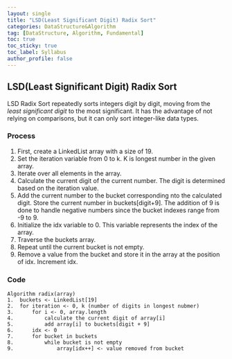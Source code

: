 ```yaml
---
layout: single
title: "LSD(Least Significant Digit) Radix Sort"
categories: DataStructure&Algorithm
tag: [DataStructure, Algorithm, Fundamental]
toc: true
toc_sticky: true
toc_label: Syllabus
author_profile: false
---
```


## LSD(Least Significant Digit) Radix Sort
LSD Radix Sort repeatedly sorts integers digit by digit, moving from the *least significant digit* to the most significant. It has the advantage of not relying on comparisons, but it can only sort integer-like data types.

### Process

1. First, create a LinkedList array with a size of 19.
2. Set the iteration variable from 0 to k. K is longest number in the given array.
3. Iterate over all elements in the array.
4. Calculate the current digit of the current number. The digit is determined based on the iteration value.
5. Add the current number to the bucket corresponding nto the calculated digit. Store the current number in buckets[digit+9]. The addition of 9 is done to handle negative numbers since the bucket indexes range from -9 to 9.
6. Initialize the idx variable to 0. This variable represents the index of the array.
7. Traverse the buckets array.
8. Repeat until the current bucket is not empty.
9. Remove a value from the bucket and store it in the array at the position of idx. Increment idx.

### Code
```
Algorithm radix(array)
1.  buckets <- LinkedList[19]
2.  for iteration <- 0, k (number of digits in longest nubmer)
3.      for i <- 0, array.length
4.          calculate the current digit of array[i]
5.          add array[i] to buckets[digit + 9]
6.      idx <- 0
7.      for bucket in buckets
8.          while bucket is not empty
9.              array[idx++] <- value removed from bucket
```

